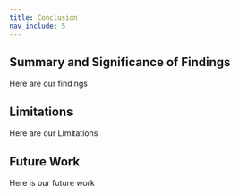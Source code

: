 ```yaml
---
title: Conclusion
nav_include: 5
---
```


## Summary and Significance of Findings

Here are our findings

## Limitations

Here are our Limitations

## Future Work

Here is our future work
